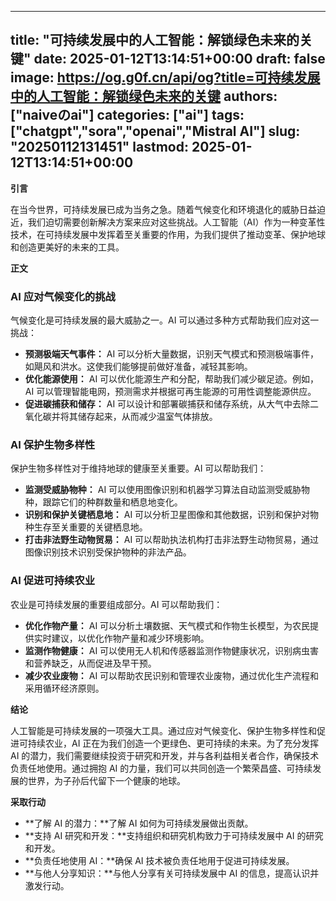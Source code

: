 
---
title: "可持续发展中的人工智能：解锁绿色未来的关键"
date: 2025-01-12T13:14:51+00:00
draft: false
image: https://og.g0f.cn/api/og?title=可持续发展中的人工智能：解锁绿色未来的关键
authors: ["naiveのai"]
categories: ["ai"]
tags: ["chatgpt","sora","openai","Mistral AI"]
slug: "20250112131451"
lastmod: 2025-01-12T13:14:51+00:00
---
**引言**

在当今世界，可持续发展已成为当务之急。随着气候变化和环境退化的威胁日益迫近，我们迫切需要创新解决方案来应对这些挑战。人工智能（AI）作为一种变革性技术，在可持续发展中发挥着至关重要的作用，为我们提供了推动变革、保护地球和创造更美好的未来的工具。

**正文**

### AI 应对气候变化的挑战

气候变化是可持续发展的最大威胁之一。AI 可以通过多种方式帮助我们应对这一挑战：

* **预测极端天气事件：** AI 可以分析大量数据，识别天气模式和预测极端事件，如飓风和洪水。这使我们能够提前做好准备，减轻其影响。
* **优化能源使用：** AI 可以优化能源生产和分配，帮助我们减少碳足迹。例如，AI 可以管理智能电网，预测需求并根据可再生能源的可用性调整能源供应。
* **促进碳捕获和储存：** AI 可以设计和部署碳捕获和储存系统，从大气中去除二氧化碳并将其储存起来，从而减少温室气体排放。

### AI 保护生物多样性

保护生物多样性对于维持地球的健康至关重要。AI 可以帮助我们：

* **监测受威胁物种：** AI 可以使用图像识别和机器学习算法自动监测受威胁物种，跟踪它们的种群数量和栖息地变化。
* **识别和保护关键栖息地：** AI 可以分析卫星图像和其他数据，识别和保护对物种生存至关重要的关键栖息地。
* **打击非法野生动物贸易：** AI 可以帮助执法机构打击非法野生动物贸易，通过图像识别技术识别受保护物种的非法产品。

### AI 促进可持续农业

农业是可持续发展的重要组成部分。AI 可以帮助我们：

* **优化作物产量：** AI 可以分析土壤数据、天气模式和作物生长模型，为农民提供实时建议，以优化作物产量和减少环境影响。
* **监测作物健康：** AI 可以使用无人机和传感器监测作物健康状况，识别病虫害和营养缺乏，从而促进及早干预。
* **减少农业废物：** AI 可以帮助农民识别和管理农业废物，通过优化生产流程和采用循环经济原则。

**结论**

人工智能是可持续发展的一项强大工具。通过应对气候变化、保护生物多样性和促进可持续农业，AI 正在为我们创造一个更绿色、更可持续的未来。为了充分发挥 AI 的潜力，我们需要继续投资于研究和开发，并与各利益相关者合作，确保技术负责任地使用。通过拥抱 AI 的力量，我们可以共同创造一个繁荣昌盛、可持续发展的世界，为子孙后代留下一个健康的地球。

**采取行动**

* **了解 AI 的潜力：**了解 AI 如何为可持续发展做出贡献。
* **支持 AI 研究和开发：**支持组织和研究机构致力于可持续发展中 AI 的研究和开发。
* **负责任地使用 AI：**确保 AI 技术被负责任地用于促进可持续发展。
* **与他人分享知识：**与他人分享有关可持续发展中 AI 的信息，提高认识并激发行动。